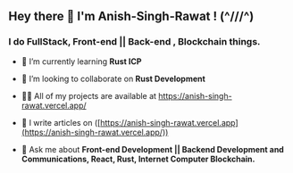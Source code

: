 <h2 align="left">Hey there 👋 I'm Anish-Singh-Rawat ! (^///^)</h2>
<h3 align="left">I do FullStack, Front-end || Back-end , Blockchain things.</h3>

- 🌱 I’m currently learning **Rust ICP**

- 👯 I’m looking to collaborate on **Rust Development**

- 👨‍💻 All of my projects are available at https://anish-singh-rawat.vercel.app/

- 📝 I write articles on ([https://anish-singh-rawat.vercel.app](https://anish-singh-rawat.vercel.app/))

- 💬 Ask me about **Front-end Development || Backend Development and Communications, React, Rust, Internet Computer Blockchain.**

<p align="left">
</p>
